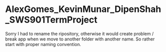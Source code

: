 AlexGomes_KevinMunar_DipenShah_SWS901TermProject
================================================

Sorry I had to rename the ripository, otherwise it would create problem / break app when we move to another folder with another name. 
So rather start with proper naming convention.

